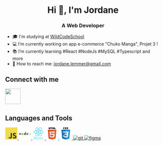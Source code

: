 <h1 align="center">Hi 👋, I'm Jordane</h1>
<h3 align="center">A Web Developer</h3>

- 🎓 I'm studying at [WildCodeSchool](https://www.wildcodeschool.com/fr-FR/formations/formation-developpeur-web)
- 💻 I’m currently working on app e-commerce "Chuko Manga", Projet 3 !
- 📚 I’m currently learning #React #NodeJs #MySQL #Typescript and more
- 📧 How to reach me: <a href="mailto:jordane.lemmer@gmail.com">jordane.lemmer@gmail.com</a>

## Connect with me

<img src="https://cdn-icons-png.flaticon.com/512/174/174857.png" width="50px" height="50px"><a href="https://www.linkedin.com/in/jordane-lemmer-12290819b/"></a></img>

## Languages and Tools

<p align="left"> 
  <a href="https://developer.mozilla.org/en-US/docs/Web/JavaScript" target="_blank" rel="noreferrer"> <img src="https://raw.githubusercontent.com/devicons/devicon/master/icons/javascript/javascript-original.svg" alt="javascript" width="40" height="40"/> </a>
  <a href="https://nodejs.org" target="_blank" rel="noreferrer"> <img src="https://raw.githubusercontent.com/devicons/devicon/master/icons/nodejs/nodejs-original-wordmark.svg" alt="nodejs" width="40" height="40"/> </a>
  <a href="https://reactjs.org/" target="_blank" rel="noreferrer"> <img src="https://raw.githubusercontent.com/devicons/devicon/master/icons/react/react-original-wordmark.svg" alt="react" width="40" height="40"/> </a>
  <a href="https://www.w3.org/html/" target="_blank" rel="noreferrer"> <img src="https://raw.githubusercontent.com/devicons/devicon/master/icons/html5/html5-original-wordmark.svg" alt="html5" width="40" height="40"/> </a> 
  <a href="https://www.w3schools.com/css/" target="_blank" rel="noreferrer"> <img src="https://raw.githubusercontent.com/devicons/devicon/master/icons/css3/css3-original-wordmark.svg" alt="css3" width="40" height="40"/> </a>
  <a href="https://git-scm.com/" target="_blank" rel="noreferrer"> <img src="https://www.vectorlogo.zone/logos/git-scm/git-scm-icon.svg" alt="git" width="40" height="40"/> </a>
  <a href="https://www.figma.com/" target="_blank" rel="noreferrer"> <img src="https://www.vectorlogo.zone/logos/figma/figma-icon.svg" alt="figma" width="40" height="40"/> </a> </p>
